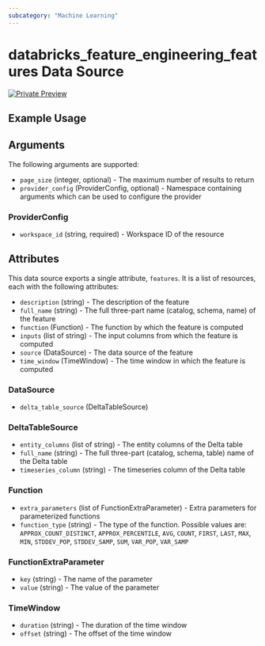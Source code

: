 ```yaml
---
subcategory: "Machine Learning"
---
```

# databricks_feature_engineering_features Data Source
[![Private Preview](https://img.shields.io/badge/Release_Stage-Private_Preview-blueviolet)](https://docs.databricks.com/aws/en/release-notes/release-types)



## Example Usage


## Arguments
The following arguments are supported:
* `page_size` (integer, optional) - The maximum number of results to return
* `provider_config` (ProviderConfig, optional) - Namespace containing arguments which can be used to configure the provider

### ProviderConfig
* `workspace_id` (string, required) - Workspace ID of the resource


## Attributes
This data source exports a single attribute, `features`. It is a list of resources, each with the following attributes:
* `description` (string) - The description of the feature
* `full_name` (string) - The full three-part name (catalog, schema, name) of the feature
* `function` (Function) - The function by which the feature is computed
* `inputs` (list of string) - The input columns from which the feature is computed
* `source` (DataSource) - The data source of the feature
* `time_window` (TimeWindow) - The time window in which the feature is computed

### DataSource
* `delta_table_source` (DeltaTableSource)

### DeltaTableSource
* `entity_columns` (list of string) - The entity columns of the Delta table
* `full_name` (string) - The full three-part (catalog, schema, table) name of the Delta table
* `timeseries_column` (string) - The timeseries column of the Delta table

### Function
* `extra_parameters` (list of FunctionExtraParameter) - Extra parameters for parameterized functions
* `function_type` (string) - The type of the function. Possible values are: `APPROX_COUNT_DISTINCT`, `APPROX_PERCENTILE`, `AVG`, `COUNT`, `FIRST`, `LAST`, `MAX`, `MIN`, `STDDEV_POP`, `STDDEV_SAMP`, `SUM`, `VAR_POP`, `VAR_SAMP`

### FunctionExtraParameter
* `key` (string) - The name of the parameter
* `value` (string) - The value of the parameter

### TimeWindow
* `duration` (string) - The duration of the time window
* `offset` (string) - The offset of the time window